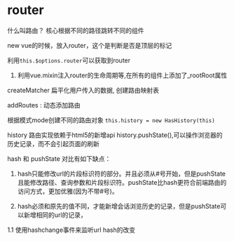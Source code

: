 # router

什么叫路由？ 核心根据不同的路径跳转不同的组件

new vue的时候，放入router，这个是判断是否是顶层的标记

利用`this.$options.router`可以获取到router

1. 利用vue.mixin注入router的生命周期等,在所有的组件上添加了_rootRoot属性



createMatcher 扁平化用户传入的数据, 创建路由映射表

addRoutes : 动态添加路由

根据模式mode创建不同的路由对象 `this.history = new HasHistory(this)`

history 路由实现依赖于html5的新增api history.pushState(),可以操作浏览器的历史记录，而不会引起页面的刷新

hash 和 pushState 对比有如下缺点：

1. hash只能修改url的片段标识符的部分。并且必须从#号开始，但是pushState且能修改路径、查询参数和片段标识符。pushState比hash更符合前端路由的访问方式，更加优雅(因为不带#号)。

2. hash必须和原先的值不同，才能新增会话浏览历史的记录，但是pushState可以新增相同的url的记录，

1.1 使用hashchange事件来监听url hash的改变